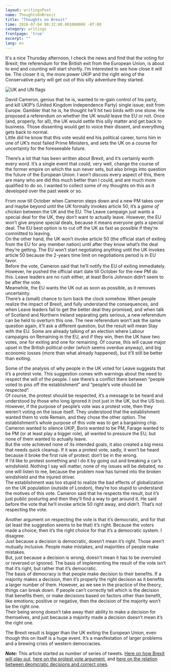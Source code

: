 ```yaml
---
layout: writingsPost  
name: ThoughtsOnBrexit  
title: "Thoughts on Brexit"
time: 2016-07-04 00:32:00.001000000 -07:00  
category: writings  
frontpage: 'true'  
excerpt: ""
lang: en  
--- 
```


It's a nice Thursday afternoon, I check the news and find that the voting for Brexit; the referendum for the British exit from the European Union, is about to end and counting will start shortly. I’m interested to see how close it will be. The closer it is, the more power UKIP and the right wing of the Conservative party will get out of this silly adventure they started.

<img src="{{ site.imgFolder_writings }}{{ page.name }}/Brexit.jpg" alt="UK and UN flags" />  

David Cameron, genius that he is, wanted to re-gain control of his party, and kill UKIP’s (United Kingdom Independence Party) single issue; exit from Europe. Gambler that he is, he thought he’ll hit two birds with one stone. He proposed a referendum on whether the UK would leave the EU or not. Once (and, properly, for all), the UK would settle this silly matter and get back to business. Those dissenting would get to voice their dissent, and everything gets back to normal.  
Little did he know that this vote would end his political career, turns him in one of UK’s most failed Prime Ministers, and sets the UK on a course for uncertainty for the foreseeable future.  

There’s a lot that has been written about Brexit, and it’s certainly worth every word. It’s a single event that could, very well, change the course of the former empire on which the sun never sets, but also brings into question the future of the European Union.
I won’t discuss every aspect of this, there are many who are did this much better than I could, and are much more qualified to do so. I wanted to collect some of my thoughts on this as it developed over the past week or so.  

From now till October when Cameron steps down and a new PM takes over and maybe beyond until the UK formally invokes article 50, it’s a _game of chicken_ between the UK and the EU. The Leave campaign just wants a special deal for the UK, they don’t want to actually leave. However, the EU won’t give anyone special deals, because it means everyone gets a special deal. The EU best option is to cut off the UK as fast as possible if they’re committed to leaving.  
On the other hand, the UK won’t invoke article 50 (the official start of exiting from the EU for any member nation) until after they know what’s the deal they’re getting. The EU won’t start negotiating anything until the UK invokes article 50 because the 2-years time limit on negotiations period is in EU favor.  
Before the vote, Cameron said that he’ll notify the EU of exiting immediately. However, he pushed the official start date till October for the new PM do this. Leave leaders are no rush either, at least Boris Johnson didn’t seem to be after the vote.  
Meanwhile, the EU wants the UK out as soon as possible, as it removes uncertainty.  
There’s a (small) chance to turn back the clock somehow. When people realize the impact of Brexit, and fully understand the consequences, and when Leave leaders fail to get the better deal they promised, and when talk of Scotland and Northern Ireland separating gets serious, a new referendum can be held to overturn this one. The new referendum won’t ask the same question again, it’ll ask a different question, but the result will mean Stay with the EU. Some are already talking of an election where Labour campaigns on Remaining in the EU, and if they win, then the UK have two votes, one for exiting and one for remaining. Of course, this will cause major upset in the British political order (which seems overdue anyway), and big economic losses (more than what already happened), but it’ll still be better than exiting.  

Some of the analysis of why people in the UK voted for Leave suggests that it’s a protest vote. This suggestion comes with warnings about the need to respect the will of the people. I see there’s a conflict there between “people voted to piss off the establishment” and “people’s vote should be respected”.  
Of course, the protest should be respected, it’s a message to be heard and understood by those who long ignored it (not just in the UK, but the US too).  
However, if the purpose of people’s vote was a protest vote, then they weren’t voting on the issue itself. They understood that the establishment wanted them to vote Remain, and they chose the other option. The establishment’s whole purpose of this vote was to get a bargaining chip. Cameron wanted to silence UKIP, Boris wanted to be PM, Farage wanted to be PM (or at least play a bigger role), all wanted to pressure the EU, but none of them wanted to actually leave.  
But the vote achieved none of its intended goals, it also created a big mess that needs quick cleanup. If it was a protest vote, sadly, it won’t be heard because it broke the first rule of protest: don’t be in the wrong.  
If I’d like to protest something and I do it by going out and breaking a car’s windshield. Nothing I say will matter, none of my issues will be debated, no one will listen to me, because the problem now has turned into the broken windshield and the injured driver.  
The establishment was too stupid to realize the bad effects of globalization on the UK population (outside of London), they’re too stupid to understand the motives of this vote.
Cameron said that he respects the result, but it’s just public posturing and then they’ll find a way to get around it. He said before the vote that he’ll invoke article 50 right away, and didn’t. That’s not respecting the vote.  

Another argument on respecting the vote is that it’s democratic, and for that (at least the suggestion seems to be that) it’s right. Because the voters made a choice, then it’s the right choice for that it’s a democratic system. I disagree.  
Just because a decision is democratic, doesn’t mean it’s right. Those aren’t mutually inclusive. People make mistakes, and majorities of people make mistakes.  
But, just because a decision is wrong, doesn’t mean it has to be overruled or reversed or ignored. The basis of implementing the result of the vote isn’t that it’s right, but rather that it’s democratic.  
The basis of democracy is that people make decision to their benefits. If a majority makes a decision, then it’s properly the right decision as it benefits a larger number of them. However, as we see in the practice of the theory, things can break down. If people can’t correctly tell which is the decision that benefits them, or make decisions based on factors other than benefit, like emotions; positive or negative, then the decision of the majority won’t be the right one.  
Their being wrong doesn’t take away their ability to make a decision for themselves, and just because a majority made a decision doesn’t mean it’s the right one.  

The Brexit result is bigger than the UK exiting the European Union, even though this on itself is a huge event. It’s a manifestation of larger problems and a brewing crisis of western democracies.  

_**Note:**_ This article started as number of series of tweets. [Here on how Brexit will play out](https://twitter.com/AmrEldib/status/746591902753972224), [here on the protest vote argument](https://twitter.com/AmrEldib/status/747711406108196864), and [here on the relation between deomcratic decisions and correct ones](https://twitter.com/AmrEldib/status/749124681710473216).